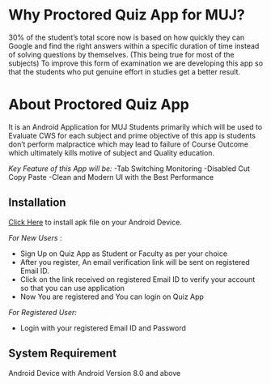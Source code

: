 # Why Proctored Quiz App for MUJ?

30% of the student’s total score now is based on how quickly they can Google and find the right answers within a specific duration of time instead of solving questions by themselves. (This being true for most of the subjects)
To improve this form of examination we are developing this app so that the students who put genuine effort in studies get a better result.

# About Proctored Quiz App
It is an Android Application for MUJ Students primarily which will be used to Evaluate CWS for each subject and prime objective of this app is students don’t perform malpractice which may lead to failure of Course Outcome which ultimately kills motive of subject and Quality education.
 
_Key Feature of this App will be:_
 -Tab Switching Monitoring
 -Disabled Cut Copy Paste
 -Clean and Modern UI with the Best Performance


## Installation


[Click Here](https://) to install apk file on your Android Device.


_For New Users_ :

-  Sign Up on Quiz App as Student or Faculty as per your choice
- After you register, An email verification link will be sent on registered Email ID.
- Click on the link received on registered Email ID to verify your account so that you can use application
- Now You are registered and You can login on Quiz App


_For Registered User:_

-  Login with your registered Email ID and Password

## System Requirement 

Android Device with Android Version 8.0 and above
